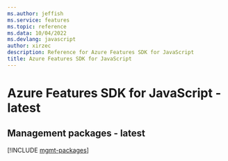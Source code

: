 ```yaml
---
ms.author: jeffish
ms.service: features
ms.topic: reference
ms.data: 10/04/2022
ms.devlang: javascript
author: xirzec
description: Reference for Azure Features SDK for JavaScript
title: Azure Features SDK for JavaScript
---
```

# Azure Features SDK for JavaScript - latest

## Management packages - latest
[!INCLUDE [mgmt-packages](features-mgmt-index.md)]